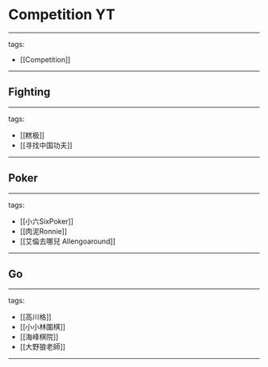 # Competition YT

---
tags:
  - [[Competition]]
---

## Fighting
---
tags:
  - [[糕极]]
  - [[寻找中国功夫]]
---

## Poker
---
tags:
  - [[小六SixPoker]]
  - [[肉泥Ronnie]]
  - [[艾倫去哪兒 Allengoaround]]
---

## Go
---
tags:
  - [[高川格]]
  - [[小小林圍棋]]
  - [[海峰棋院]]
  - [[大野狼老師]]   
---

